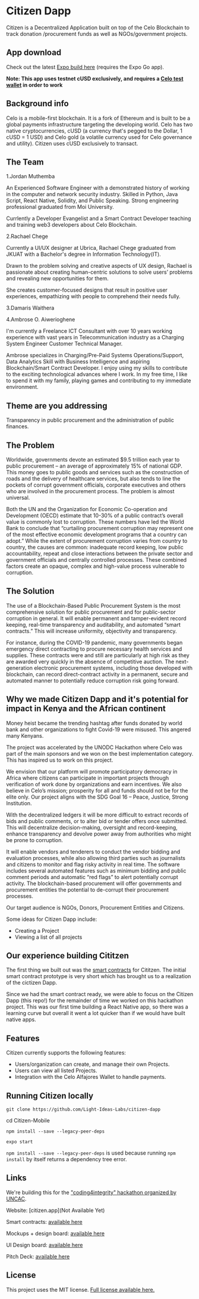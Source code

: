# Citizen Dapp

Citizen is a Decentralized Application built on top of the Celo Blockchain to track donation /procurement funds as well as NGOs/government projects.

## App download

Check out the latest [Expo build here]() (requires the Expo Go app).

**Note: This app uses testnet cUSD exclusively, and requires a [Celo test wallet](https://celo.org/developers/wallet) in order to work**

## Background info

Celo is a mobile-first blockchain. It is a fork of Ethereum and is built to be a global payments infrastructure targeting the developing world. Celo has two native cryptocurrencies, cUSD (a currency that's pegged to the Dollar, 1 cUSD = 1 USD) and Celo gold (a volatile currency used for Celo governance and utility). Citizen uses cUSD exclusively to transact.

## The Team

1.Jordan Muthemba

An Experienced Software Engineer with a demonstrated history of working in the computer and network security industry. Skilled in Python, Java Script, React Native, Solidity, and Public Speaking. Strong engineering professional graduated from Moi University.

Currlently a Developer Evangelist and a Smart Contract Developer teaching and training web3 developers about Celo Blockchain.

2.Rachael Chege

Currently a UI/UX designer at Ubrica, Rachael Chege graduated from JKUAT with a Bachelor's degree in Information Technology(IT).

Drawn to the problem solving and creative aspects of UX design, Rachael is passionate about creating human-centric solutions to solve users’ problems and revealing new opportunities for them.

She creates customer-focused designs that result in positive user experiences, empathizing with people to comprehend their needs fully.

3.Damaris Waithera

4.Ambrose O. Aiwerioghene  

I'm currently a Freelance ICT Consultant with over 10 years working experience with vast years in Telecommunication industry as a Charging System Engineer Customer Technical Manager.

Ambrose specializes in Charging/Pre-Paid Systems Operations/Support, Data Analytics Skill with Business Intelligence and aspiring Blockchain/Smart Contract Developer. I enjoy using my skills to contribute to the exciting technological advances where I work. In my free time, I like to spend it with my family, playing games and contributing to my immediate environment.

## Theme are you addressing

Transparency in public procurement and the administration of public finances.

## The Problem

Worldwide, governments devote an estimated $9.5 trillion each year to public procurement – an average of approximately 15% of national GDP. This money goes to public goods and services such as the construction of roads and the delivery of healthcare services, but also tends to line the pockets of corrupt government officials, corporate executives and others who are involved in the procurement process. The problem is almost universal.

Both the UN and the Organization for Economic Co-operation and Development (OECD) estimate that 10-30% of a public contract’s overall value is commonly lost to corruption. These numbers have led the World Bank to conclude that “curtailing procurement corruption may represent one of the most effective economic development programs that a country can adopt.”
While the extent of procurement corruption varies from country to country, the causes are common: inadequate record keeping, low public accountability, repeat and close interactions between the private sector and government officials and centrally controlled processes. These combined factors create an opaque, complex and high-value process vulnerable to corruption.

## The Solution

The use of a Blockchain-Based Public Procurement System is the most comprehensive solution for public procurement and for public-sector corruption in general.
It will enable permanent and tamper-evident record keeping, real-time transparency and auditability, and automated “smart contracts.” This will increase uniformity, objectivity and transparency.

For instance, during the COVID-19 pandemic, many governments began emergency direct contracting to procure necessary health services and supplies. These contracts were and still are particularly at high risk as they are awarded very quickly in the absence of competitive auction. The next-generation electronic procurement systems, including those developed with blockchain, can record direct-contract activity in a permanent, secure and automated manner to potentially reduce corruption risk going forward.

## Why we made Citizen Dapp and it's potential for impact in Kenya and the African continent

Money heist became the trending hashtag after funds donated by world bank and other organizations to fight Covid-19 were misused. This angered many Kenyans.

The project was accelerated by the UNODC Hackathon where Celo was part of the main sponsors and we won on the best implementation category. This has inspired us to work on this project.

We envision that our platform will promote participatory democracy in Africa where citizens can participate in important projects through verification of work done by organizations and earn incentives. We also believe in Celo’s mission; prosperity for all and funds should not be for the elite only. Our project aligns with the SDG Goal 16 – Peace, Justice, Strong Institution.

With the decentralized ledgers it will be more difficult to extract records of bids and public comments, or to alter bid or tender offers once submitted. This will decentralize decision-making, oversight and record-keeping, enhance transparency and devolve power away from authorities who might be prone to corruption.

It will enable vendors and tenderers to conduct the vendor bidding and evaluation processes, while also allowing third parties such as journalists and citizens to monitor and flag risky activity in real time. The software includes several automated features such as minimum bidding and public comment periods and automatic “red flags” to alert potentially corrupt activity.
The blockchain-based procurement will offer governments and procurement entities the potential to de-corrupt their procurement processes.

Our target audience is NGOs, Donors, Procurement Entities and Citizens.

Some ideas for Citizen Dapp include:

- Creating a Project
- Viewing a list of all projects

## Our experience building Cititzen

The first thing we built out was the [smart contracts](https://github.com/Light-Ideas-Labs/citizen-mobile/tree/main/contracts) for Cititzen. The initial smart contract prototype is very short which has brought us to a realization of the cictizen Dapp.

Since we had the smart contract ready, we were able to focus on the Citizen Dapp (this repo!) for the remainder of time we worked on this hackathon project. This was our first time building a React Native app, so there was a learning curve but overall it went a lot quicker than if we would have built native apps.

## Features

Citizen currently supports the following features:

- Users/organization can create, and manage their own Projects.
- Users can view all listed Projects.
- Integration with the Celo Alfajores Wallet to handle payments.

## Running Citizen locally

`git clone https://github.com/Light-Ideas-Labs/citizen-dapp`

cd Citizen-Mobile

`npm install --save --legacy-peer-deps`

`expo start`

``npm install --save --legacy-peer-deps`` is used because running ``npm install`` by itself returns a dependency tree error.

## Links

We're building this for the ["coding4integrity" hackathon organized by UNCAC](https://coding4integrity.com/).

Website: [citizen.app](Not Available Yet)

Smart contracts: [available here](https://github.com/Light-Ideas-Labs/citizen-mobile/tree/main/contracts)

Mockups + design board: [available here](https://www.figma.com/file/r881q63JKA88Khjtl2LZ5s/Citizen-Dapp)

UI Design board: [available here](https://www.figma.com/file/r881q63JKA88Khjtl2LZ5s/Citizen-Dapp)

Pitch Deck: [available here](https://docs.google.com/presentation/d/1ZPMl1AANEykOAx1XMqE6xv6xc2ZII8Jz/edit?usp=sharing&ouid=111426695071936516553&rtpof=true&sd=true)

## License

This project uses the MIT license. [Full license available here.](https://github.com//Citizen-Mobile/blob/master/LICENSE)
